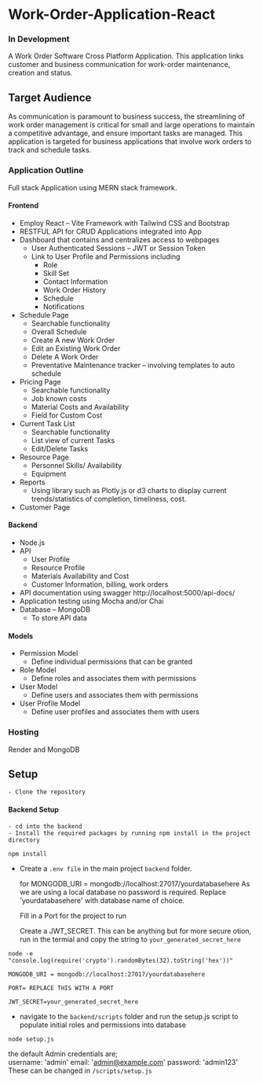 # Work-Order-Application-React
### In Development
A Work Order Software Cross Platform Application. This application links customer and business communication for work-order maintenance, creation and status.


## Target Audience
As communication is paramount to business success, the streamlining of work order management is critical for small and large operations to maintain a competitive advantage, and ensure important tasks are managed. This application is targeted for business applications that involve work orders to track and schedule tasks.


### Application Outline
Full stack Application using MERN stack framework.
 

#### Frontend
-	Employ React – Vite Framework with Tailwind CSS and Bootstrap
-	RESTFUL API for CRUD Applications integrated into App
-	Dashboard that contains and centralizes access to webpages
    -   User Authenticated Sessions – JWT or Session Token
    -   Link to User Profile and Permissions including
        -   Role
        -   Skill Set
        -   Contact Information
        -   Work Order History
        -   Schedule
        -   Notifications
-	Schedule Page
    -   Searchable functionality
    -   Overall Schedule
    -   Create A new Work Order
    -   Edit an Existing Work Order
    -	Delete A Work Order
    -	Preventative Maintenance tracker – involving templates to auto schedule
-	Pricing Page
    -	Searchable functionality
    -	Job known costs
    -	Material Costs and Availability
    -	Field for Custom Cost
-	Current Task List 
    -	Searchable functionality
    -	List view of current Tasks
    -	Edit/Delete Tasks
-	Resource Page
    -	Personnel Skills/ Availability
    -	Equipment
-	Reports
    -	Using library such as Plotly.js or d3 charts to display current trends/statistics of completion, timeliness, cost.
-	Customer Page
 
#### Backend
-	Node.js 
-	API 
    -	User Profile
    -	Resource Profile
    -	Materials Availability and Cost
    -	Customer Information, billing, work orders
-	API documentation using swagger http://localhost:5000/api-docs/
-	Application testing using Mocha and/or Chai
-	Database – MongoDB 
    -	To store API data

#### Models
- Permission Model
    - Define individual permissions that can be granted
- Role Model
    - Define roles and associates them with permissions
- User Model
    - Define users and associates them with permissions
- User Profile Model
    - Define user profiles and associates them with users

### Hosting
Render and MongoDB



## Setup
    - Clone the repository

#### Backend Setup


    - cd into the backend
    - Install the required packages by running npm install in the project directory

```
npm install
```

- Create a `.env file` in the main project `backend` folder.

    for MONGODB_URI = mongodb://localhost:27017/yourdatabasehere As we are using a local database no password is required. Replace 'yourdatabasehere' with database name of choice.

    Fill in a Port for the project to run

    Create a JWT_SECRET. This can be anything but for more secure otion, run in the termial and copy the string to `your_generated_secret_here`
```
node -e "console.log(require('crypto').randomBytes(32).toString('hex'))"
```

```
MONGODB_URI = mongodb://localhost:27017/yourdatabasehere

PORT= REPLACE THIS WITH A PORT

JWT_SECRET=your_generated_secret_here
```
- navigate to the `backend/scripts` folder and run the setup.js script to populate initial roles and permissions into database
```
node setup.js
```
the default Admin credentials are;    
username: 'admin'
email: 'admin@example.com'
password: 'admin123'
These can be changed in `/scripts/setup.js`

